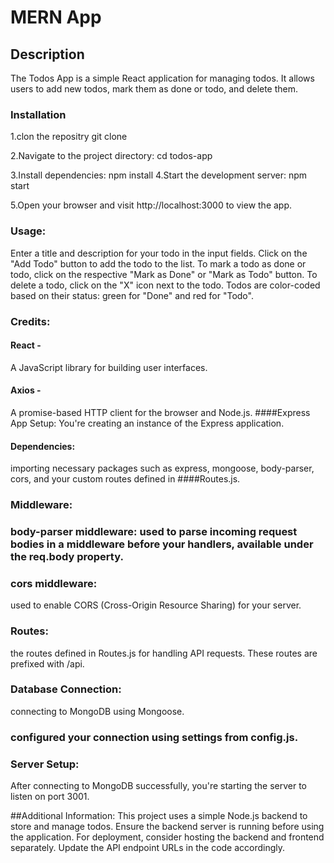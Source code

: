 # MERN App
## Description 
The Todos App is a simple React application for managing todos. It allows users to add new todos, mark them as done or todo, and delete them.
### Installation
1.clon the repositry 
git clone <repository-url>

2.Navigate to the project directory:
cd todos-app

3.Install dependencies:
npm install
4.Start the development server:
npm start

5.Open your browser and visit http://localhost:3000 to view the app.

### Usage:
Enter a title and description for your todo in the input fields.
Click on the "Add Todo" button to add the todo to the list.
To mark a todo as done or todo, click on the respective "Mark as Done" or "Mark as Todo" button.
To delete a todo, click on the "X" icon next to the todo.
Todos are color-coded based on their status: green for "Done" and red for "Todo".

### Credits:
#### React -
A JavaScript library for building user interfaces.
#### Axios -
A promise-based HTTP client for the browser and Node.js.
####Express App Setup:
You're creating an instance of the Express application.
#### Dependencies:
importing necessary packages such as express, mongoose, body-parser, cors, and your custom routes defined in ####Routes.js.

### Middleware:
### body-parser middleware:  used to parse incoming request bodies in a middleware before your handlers, available under the req.body property.
### cors middleware:
 used to enable CORS (Cross-Origin Resource Sharing) for your server.
### Routes: 
the routes defined in Routes.js for handling API requests. These routes are prefixed with /api.
### Database Connection: 
connecting to MongoDB using Mongoose.
### configured your connection using settings from config.js.
### Server Setup:
After connecting to MongoDB successfully, you're starting the server to listen on port 3001.

##Additional Information:
This project uses a simple Node.js backend to store and manage todos. Ensure the backend server is running before using the application.
For deployment, consider hosting the backend and frontend separately. Update the API endpoint URLs in the code accordingly.


